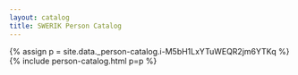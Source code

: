```yaml
---
layout: catalog
title: SWERIK Person Catalog
---
```

{% assign p = site.data._person-catalog.i-M5bH1LxYTuWEQR2jm6YTKq %}
{% include person-catalog.html p=p %}

